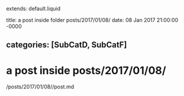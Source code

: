 extends: default.liquid

title: a post inside folder posts/2017/01/08/
date: 08 Jan 2017 21:00:00 -0000

categories: [SubCatD, SubCatF]
---

# a post inside posts/2017/01/08/

/posts/2017/01/08//post.md
